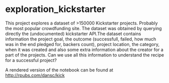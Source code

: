 # exploration_kickstarter

This project explores a dataset of >150000 Kickstarter projects. Probably the most popular crowdfunding site. The dataset was obtained by querying directly the (undocumented) kickstarter API.The dataset contains information the project goal, the outcome (successfull, failed, how much was in the end pledged for, backers count), project location, the category, when it was created and also some extra information about the creator for a part of the projects. Can we use all this information to understand the recipe for a successful project?

A rendered version of the notebook can be found at http://rpubs.com/dansc/kick
